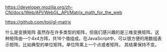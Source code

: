 https://developer.mozilla.org/zh-CN/docs/Web/API/WebGL_API/Matrix_math_for_the_web

https://github.com/toji/gl-matrix

什么是变换矩阵
虽然存在许多类型的矩阵，但我们感兴趣的是三维变换矩阵。这种矩阵由一个4x4方阵，共16个值组成。在JavaScript中，可以很方便的用数组表示矩阵。比如典型的单位矩阵。单位阵乘上一个点或者矩阵， 其结果保持不变。

